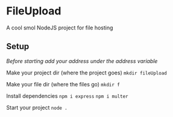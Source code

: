 # FileUpload
A cool smol NodeJS project for file hosting
## Setup

*Before starting add your address under the address variable*

Make your project dir (where the project goes)
`mkdir fileUpload`

Make your file dir (where the files go)
`mkdir f`

Install dependencies
`npm i express`
`npm i multer`

Start your project
`node .`
